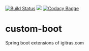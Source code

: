 [![Build Status](https://travis-ci.org/pubnub/java.svg?branch=master)](https://travis-ci.org/pubnub/java)
<a href="https://gitter.im/igitras/Lobby?source=badge"><img src="https://badges.gitter.im/igitras/igitras.svg"/></a>
[![Codacy Badge](https://api.codacy.com/project/badge/Grade/21fd8aa705c0437480d0bc3601ad4b09)](https://www.codacy.com/app/masonmei/custom-boot?utm_source=github.com&amp;utm_medium=referral&amp;utm_content=igitras-java/custom-boot&amp;utm_campaign=Badge_Grade)

# custom-boot
Spring boot extensions of igitras.com

